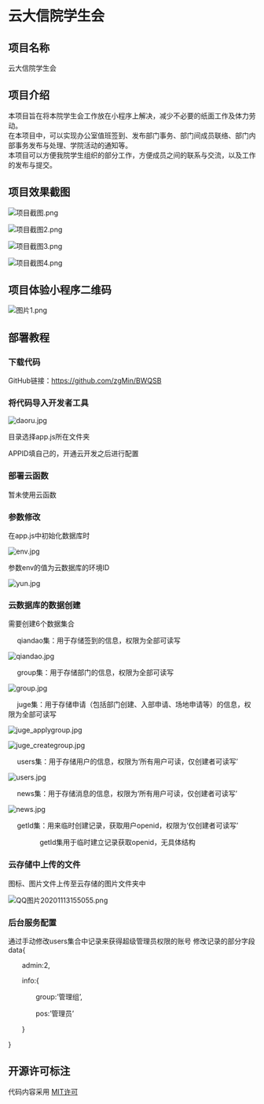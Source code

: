 # 云大信院学生会

## 项目名称

云大信院学生会

## 项目介绍

本项目旨在将本院学生会工作放在小程序上解决，减少不必要的纸面工作及体力劳动。\
在本项目中，可以实现办公室值班签到、发布部门事务、部门间成员联络、部门内部事务发布与处理、学院活动的通知等。\
本项目可以方便我院学生组织的部分工作，方便成员之间的联系与交流，以及工作的发布与提交。

## 项目效果截图

![项目截图.png](https://i.loli.net/2020/11/12/Y6bWc5eIpQtJlfZ.png)

![项目截图2.png](https://i.loli.net/2020/11/12/yuAgEp2ROCcei1k.png)

![项目截图3.png](https://i.loli.net/2020/11/12/XMTJLl7YEcIiV1Z.png)

![项目截图4.png](https://i.loli.net/2020/11/12/ImvkiLKjEczpgMA.png)


## 项目体验小程序二维码

![图片1.png](https://i.loli.net/2020/11/13/dwObU9WVe3sCDTt.png)

## 部署教程

### 下载代码

GitHub链接：https://github.com/zgMin/BWQSB

### 将代码导入开发者工具

![daoru.jpg](https://i.loli.net/2020/11/13/ZhzJB2RqK7EFvso.jpg)

目录选择app.js所在文件夹

APPID填自己的，开通云开发之后进行配置

### 部署云函数

暂未使用云函数

### 参数修改

在app.js中初始化数据库时

![env.jpg](https://i.loli.net/2020/11/13/6qO4ZEXRsmUve8A.jpg)

参数env的值为云数据库的环境ID

![yun.jpg](https://i.loli.net/2020/11/13/OJChFRji1QZYBLH.jpg)

### 云数据库的数据创建

需要创建6个数据集合

&emsp; qiandao集：用于存储签到的信息，权限为全部可读写

![qiandao.jpg](https://i.loli.net/2020/11/13/SklrKqbPxLhnvER.jpg)

&emsp; group集：用于存储部门的信息，权限为全部可读写

![group.jpg](https://i.loli.net/2020/11/13/HYPruXEjTN5oRQi.jpg)

&emsp; juge集：用于存储申请（包括部门创建、入部申请、场地申请等）的信息，权限为全部可读写

 ![juge_applygroup.jpg](https://i.loli.net/2020/11/13/bqLDrgZ9AdGBJe8.jpg) 
 
 ![juge_creategroup.jpg](https://i.loli.net/2020/11/13/P2zV6NG4EHy9Bap.jpg)
 
&emsp; users集：用于存储用户的信息，权限为‘所有用户可读，仅创建者可读写’

![users.jpg](https://i.loli.net/2020/11/13/1WQCE8IUYguy9ej.jpg)

&emsp; news集：用于存储消息的信息，权限为‘所有用户可读，仅创建者可读写’

 ![news.jpg](https://i.loli.net/2020/11/13/5QedsacfBA7p4So.jpg)
 
&emsp; getId集：用来临时创建记录，获取用户openid，权限为‘仅创建者可读写’

&emsp;&emsp; &emsp;&emsp;    getId集用于临时建立记录获取openid，无具体结构

### 云存储中上传的文件

图标、图片文件上传至云存储的图片文件夹中

![QQ图片20201113155055.png](https://i.loli.net/2020/11/13/KCU5NfcbnDZR4gx.png)

### 后台服务配置

通过手动修改users集合中记录来获得超级管理员权限的账号
修改记录的部分字段
data{

&emsp;&emsp;admin:2,

&emsp;&emsp;info:{

&emsp;&emsp;&emsp;&emsp;group:’管理组’,

&emsp;&emsp;&emsp;&emsp;pos:’管理员’

&emsp;&emsp;}

}


## 开源许可标注

代码内容采用 [MIT许可](https://opensource.org/licenses/MIT)